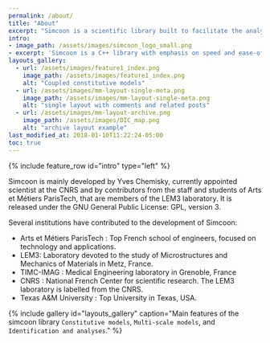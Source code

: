 ```yaml
---
permalink: /about/
title: "About"
excerpt: "Simcoon is a scientific library built to facilitate the analysis of mechanics of materials. It is built on the top of Armadillo, a high quality C++ linear algebra library. It integrates several algorithms for the analysis of heterogeneous materials Enjoy!"
intro:
- image_path: /assets/images/simcoon_logo_small.png
- excerpt: 'Simcoon is a C++ library with emphasis on speed and ease-of-use. Its principle focus is to provide tools to facilitate the implementation of up-to-date constitutive model for materials in Finite Element Analysis Packages. This is done by providing a C++ API to generate user material subroutine based on a library of functions. Also, SMART+ provides tools to analyse the behavior of material, considering loading at the material point level.'
layouts_gallery:
  - url: /assets/images/feature1_index.png
    image_path: /assets/images/feature1_index.png
    alt: "Coupled constitutive models"
  - url: /assets/images/mm-layout-single-meta.png
    image_path: /assets/images/mm-layout-single-meta.png
    alt: "single layout with comments and related posts"
  - url: /assets/images/mm-layout-archive.png
    image_path: /assets/images/DIC_map.png
    alt: "archive layout example"
last_modified_at: 2018-01-10T11:22:24-05:00
toc: true
---
```


{% include feature_row id="intro" type="left" %}


Simcoon is mainly developed by Yves Chemisky, currently appointed scientist at the CNRS and by contributors from the staff and students of Arts et Métiers ParisTech, that are members of the LEM3 laboratory. It is released under the GNU General Public License: GPL, version 3.

Several institutions have contributed to the development of Simcoon:
* Arts et Métiers ParisTech : Top French school of engineers, focused on technology and applications.
* LEM3: Laboratory devoted to the study of Microstructures and Mechanics of Materials in Metz, France.
* TIMC-IMAG : Medical Engineering laboratory in Grenoble, France
* CNRS : National French Center for scientific research. The LEM3 laboratory is labelled from the CNRS.
* Texas A&M University : Top University in Texas, USA.

{% include gallery id="layouts_gallery" caption="Main features of the simcoon library `Constitutive models`, `Multi-scale models`, and `Identification and analyses`." %}

